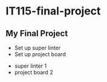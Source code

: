# IT115-final-project
## My Final Project
* Set up super linter
* Set up project board
<ul>
    <li>super linter 1</li>
    <li>project board 2</li>
</ul>
<ul>
